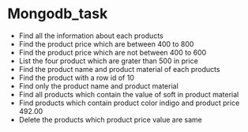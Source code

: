 # Mongodb_task

* Find all the information about each products
* Find the product price which are between 400 to 800
* Find the product price which are not between 400 to 600
* List the four product which are grater than 500 in price 
* Find the product name and product material of each products
* Find the product with a row id of 10
* Find only the product name and product material
* Find all products which contain the value of soft in product material 
* Find products which contain product color indigo  and product price 492.00
* Delete the products which product price value are same
